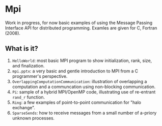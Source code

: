 Mpi
===

Work in progress, for now basic examples of using the Message Passing
Interface API for distributed programming.  Examles are given for C,
Fortran (2008).

What is it?
-----------
1. `HelloWorld`: most basic MPI program to show initialization, rank, size,
    and finalization.
1. `mpi.pptx`: a very basic and gentle introduction to MPI from a
    C programmer's perspective.
1. `OverlappingComputationCommunication`: illustration of overlapping
    a computation and a communcation using non-blocking communication.
1. `Pi`: sample of a hybrid MPI/OpenMP code, illustrating use of re-entrant
    `rand_r` function.
1. `Ring`: a few examples of point-to-point communication for "halo
    exchange".
1. `SparseSends`: how to receive messages from a small number of a-priory
    unknown processes.
